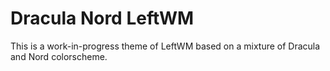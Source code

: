 # Dracula Nord LeftWM

This is a work-in-progress theme of LeftWM based on a mixture of Dracula and Nord colorscheme.
